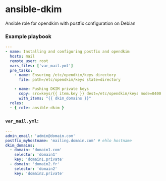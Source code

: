 # ansible-dkim
Ansible role for opendkim with postfix configuration on Debian

### Example playbook
```yaml
---
- name: Installing and configuring postfix and opendkim
  hosts: mail
  remote_user: root
  vars_files: ['var_mail.yml']
  pre_tasks:
    - name: Ensuring /etc/opendkim/keys directory
      file: path=/etc/opendkim/keys state=directory 

    - name: Pushing DKIM private keys
      copy: src=keys/{{ item.key }} dest=/etc/opendkim/keys mode=0400
      with_items: "{{ dkim_domains }}"
  roles:
  - { role: ansible-dkim }

```
### `var_mail.yml`:


```yaml
---
admin_email: 'admin@domain.com'
postfix_myhostname: 'mailing.domain.com' # ehlo hostname
dkim_domains: 
  - domain: 'domain1.com'
    selector: 'domain1'
    key: 'domain1.private'
  - domain: 'domain2.fr'
    selector: 'domain2'
    key: 'domain2.private'

```
